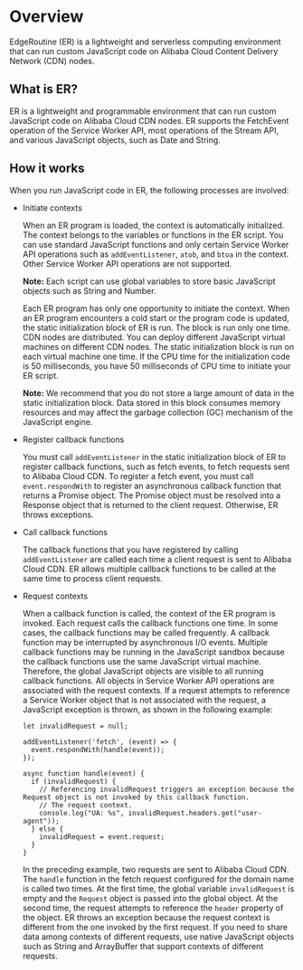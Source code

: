 # Overview

EdgeRoutine \(ER\) is a lightweight and serverless computing environment that can run custom JavaScript code on Alibaba Cloud Content Delivery Network \(CDN\) nodes.

## What is ER?

ER is a lightweight and programmable environment that can run custom JavaScript code on Alibaba Cloud CDN nodes. ER supports the FetchEvent operation of the Service Worker API, most operations of the Stream API, and various JavaScript objects, such as Date and String.

## How it works

When you run JavaScript code in ER, the following processes are involved:

-   Initiate contexts

    When an ER program is loaded, the context is automatically initialized. The context belongs to the variables or functions in the ER script. You can use standard JavaScript functions and only certain Service Worker API operations such as `addEventListener`, `atob`, and `btoa` in the context. Other Service Worker API operations are not supported.

    **Note:** Each script can use global variables to store basic JavaScript objects such as String and Number.

    Each ER program has only one opportunity to initiate the context. When an ER program encounters a cold start or the program code is updated, the static initialization block of ER is run. The block is run only one time. CDN nodes are distributed. You can deploy different JavaScript virtual machines on different CDN nodes. The static initialization block is run on each virtual machine one time. If the CPU time for the initialization code is 50 milliseconds, you have 50 milliseconds of CPU time to initiate your ER script.

    **Note:** We recommend that you do not store a large amount of data in the static initialization block. Data stored in this block consumes memory resources and may affect the garbage collection \(GC\) mechanism of the JavaScript engine.

-   Register callback functions

    You must call `addEventListener` in the static initialization block of ER to register callback functions, such as fetch events, to fetch requests sent to Alibaba Cloud CDN. To register a fetch event, you must call `event.respondWith` to register an asynchronous callback function that returns a Promise object. The Promise object must be resolved into a Response object that is returned to the client request. Otherwise, ER throws exceptions.

-   Call callback functions

    The callback functions that you have registered by calling `addEventListener` are called each time a client request is sent to Alibaba Cloud CDN. ER allows multiple callback functions to be called at the same time to process client requests.

-   Request contexts

    When a callback function is called, the context of the ER program is invoked. Each request calls the callback functions one time. In some cases, the callback functions may be called frequently. A callback function may be interrupted by asynchronous I/O events. Multiple callback functions may be running in the JavaScript sandbox because the callback functions use the same JavaScript virtual machine. Therefore, the global JavaScript objects are visible to all running callback functions. All objects in Service Worker API operations are associated with the request contexts. If a request attempts to reference a Service Worker object that is not associated with the request, a JavaScript exception is thrown, as shown in the following example:

    ```
    let invalidRequest = null;
    
    addEventListener('fetch', (event) => {
      event.respondWith(handle(event));
    });
    
    async function handle(event) {
      if (invalidRequest) {
        // Referencing invalidRequest triggers an exception because the Request object is not invoked by this callback function.
        // The request context.
        console.log("UA: %s", invalidRequest.headers.get("user-agent"));
      } else {
        invalidRequest = event.request;
      }
    }
    ```

    In the preceding example, two requests are sent to Alibaba Cloud CDN. The `handle` function in the fetch request configured for the domain name is called two times. At the first time, the global variable `invalidRequest` is empty and the `Request` object is passed into the global object. At the second time, the request attempts to reference the `header` property of the object. ER throws an exception because the request context is different from the one invoked by the first request. If you need to share data among contexts of different requests, use native JavaScript objects such as String and ArrayBuffer that support contexts of different requests.


